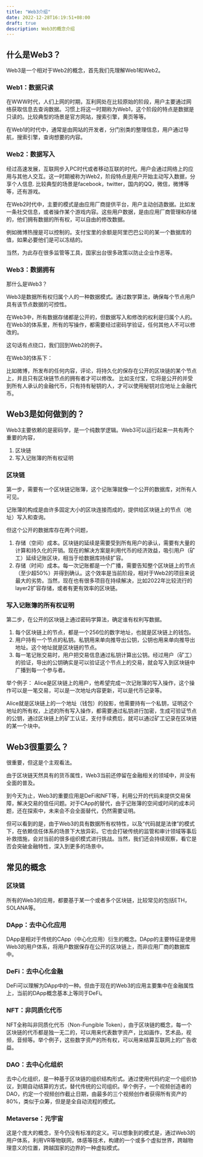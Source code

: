 ```yaml
---
title: "Web3介绍"
date: 2022-12-28T16:19:51+08:00
draft: true
description: Web3的概念介绍
---
```


## 什么是Web3？

Web3是一个相对于Web2的概念，首先我们先理解Web1和Web2。

### Web1：数据只读
在WWW时代，人们上网的时期，互利网处在比较原始的阶段，用户主要通过网络获取信息去查询数据。习惯上将这一时期称为Web1，这个阶段的特点是数据是只读的。比较典型的场景是官方网站，搜索引擎，黄页等等。

在Web1的时代中，通常是由网站的开发者，分门别类的整理信息，用户通过导航，搜索引擎，查询想要的内容。

### Web2：数据写入
经过高速发展，互联网步入PC时代或者移动互联的时代。用户会通过网络上的应用与其他人交互。这一时期被称为Web2，阶段特点是用户开始主动写入数据，分享个人信息. 比较典型的场景是facebook，twitter，国内的QQ，微信，微博等等，还有游戏。

在Web2时代中，主要的模式是由应用厂商提供平台，用户主动创造数据。比如发一条社交信息，或者操作某个游戏内容。这些用户数据，是由应用厂商管理和存储的，他们拥有数据的所有权，可以自由的修改数据。

例如微博热搜是可以控制的。支付宝里的余额是阿里巴巴公司的某一个数据库的值，如果必要他们是可以冻结的。

当然，为此存在很多监管等工具，国家出台很多政策以防止企业作恶等。

### Web3：数据拥有
那什么是Web3？

Web3是数据所有权归属个人的一种数据模式。通过数学算法，确保每个节点用户具有该节点数据的可控性。

在Web3中，所有数据存储都是公开的，但数据写入和修改的权利是归属个人的。在Web3的体系里，所有的写操作，都需要经过密码学验证，任何其他人不可以修改的。

这句话有点绕口，我们回到Web2的例子。

在Web3的体系下：

比如微博，所发布的任何内容，评论，将持久化的保存在公开的区块链的某个节点上，并且只有区块链节点的拥有者才可以修改。
比如支付宝，它将是公开的并受到所有人承认的金融代币，只有持有秘钥的人，才可以使用秘钥对应地址上金融代币。

## Web3是如何做到的？

Web3主要依赖的是密码学，是一个纯数学逻辑。Web3可以运行起来一共有两个重要的内容，
1. 区块链
2. 写入记账簿的所有权证明

### 区块链
第一步，需要有一个区块链记账簿，这个记账簿就像一个公开的数据库，对所有人可见。

记账簿的构成是由许多固定大小的区块连接而成的，提供给区块链上的节点（地址）写入和查询。

但这个公开的数据库存在两个问题，
   1. 存储（空间）成本。区块链的延续是需要受到所有用户的承认，需要有大量的计算和持久化的开销。现在的解决方案是利用代币的经济效益，吸引用户（矿工）延续记账区块，相当于给数据库持续扩容。
   2. 存储（时间）成本。每一次记账都是一个广播，需要告知整个区块链上的节点（至少超50%）并得到确认。这个效率是当前阶段，相对于Web2的项目来说最大的劣势。当然，现在也有很多项目在持续解决，比如2022年比较流行的layer2扩容存储，或者有更有效率的区块链。

### 写入记账簿的所有权证明
第二步，在公开的区块链上通过密码学算法，确定谁有权利写数据。
   1. 每个区块链上的节点，都是一个256位的数字地址，也就是区块链上的钱包。
   2. 用户持有一个节点的私钥。私钥用来单向推导出公钥，公钥也用来单向推导出地址。这个地址就是区块链的节点。
   3. 每一笔记账交易时，用户把交易信息通过私钥计算出公钥。经过用户（矿工）的验证，导出的公钥确实是可以验证这个节点上的交易，就会写入到区块链中广播到每一个参与者。

举个例子：
Alice是区块链上的用户，他希望完成一次记账簿的写入操作，这个操作可以是一笔交易，可以是一次地址内容更新，可以是代币记录等。

Alice就是区块链上的一个地址（钱包）的投影，他需要持有一个私钥，证明这个地址的所有权，上述的所有写入操作，都需要通过私钥进行加密，生成可验证节点的公钥，通过区块链上的矿工认证，支付手续费后，就可以通过矿工记录在区块链的某一个块中。

## Web3很重要么？
很重要，但这是个主观看法。

由于区块链天然具有的货币属性，Web3当前还停留在金融相关的领域中，并没有全面的普及。

到今天为止，Web3的重要应用是DeFi和NFT等，利用公开的代码来提供交易保障，解决交易的信任问题。对于CApp的替代，由于记账簿的空间或时间的成本问题，还在探索中，未来会不会全面替代，仍然需要证明。

但可以看到的是，由于Web3的具有数据所有权特性，以及“代码就是法律”的模式下，在依赖信任体系的场景下大放异彩。它也会打破传统的监管和审计领域等事后补救措施，会对当前的很多组织模式进行挑战。当然，我们还会持续观察，看它是否会突破金融特性，深入到更多的场景中。

## 常见的概念

### 区块链
所有的Web3的应用，都要基于某一个或者多个区块链，比较常见的包括ETH，SOLANA等。

### DApp：去中心化应用
DApp是相对于传统的CApp（中心化应用）衍生的概念。DApp的主要特征是使用Web3的用户体系，将用户数据保存在公开的区块链上，而非应用厂商的数据库中。

### DeFi：去中心化金融
DeFi可以理解为DApp中的一种。但由于现在的Web3的应用主要集中在金融属性上，当前的DApp概念基本上等同于DeFi。

### NFT：非同质化代币
NFT全称叫非同质化代币（Non-Fungible Token），由于区块链的概念，每一个区块链的代币都是独一无二的，可以用来代表数字资产，比如画作，艺术品，视频，音频等。举个例子，这些数字资产的所有权，可以用来结算互联网上的广告收益。

### DAO：去中心化组织
去中心化组织，是一种基于区块链的组织结构形式。通过使用代码约定一个组织协议，到期自动结算的方式，替代传统的公司组织。举个例子，一个视频创造者的DAO，约定一个视频创作截止日期，由最多的三个视频创作者获得所有资产的80%，类似于众筹，但是是全自动流程的模式。

### Metaverse：元宇宙
这是个庞大的概念，至今仍没有标准的定义。可以想象到的模式是，通过Web3的用户体系，利用VR等物联网，体感等技术，构建的一个或多个虚拟世界，跨越物理意义的位置，跨越国家的边界的一种虚拟模式。